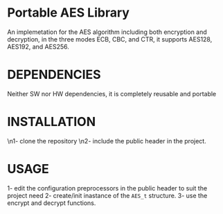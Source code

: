 # **Portable AES Library**
An implemetation for the AES algorithm including both encryption and decryption, in the three modes ECB, CBC, and CTR, it supports AES128, AES192, and AES256.

# **DEPENDENCIES**
Neither SW nor HW dependencies, it is completely reusable and portable

# **INSTALLATION**
\n1- clone the repository
\n2- include the public header in the project.

# **USAGE**
1- edit the configuration preprocessors in the public header to suit the project need
2- create/init inastance of the `AES_t` structure.
3- use the encrypt and decrypt functions. 